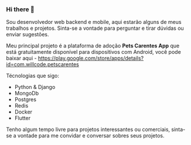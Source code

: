 ### Hi there 👋

Sou desenvolvedor web backend e mobile, aqui estarão alguns de meus trabalhos e projetos. Sinta-se a vontade para perguntar e tirar dúvidas ou enviar sugestões.

Meu principal projeto é a plataforma de adoção **Pets Carentes App** que está gratuitamente disponível para dispositivos com Android, você pode baixar aqui - https://play.google.com/store/apps/details?id=com.willcode.petscarentes

Técnologias que sigo:
* Python & Django
* MongoDb
* Postgres
* Redis
* Docker
* Flutter

Tenho algum tempo livre para projetos interessantes ou comerciais, sinta-se a vontade para me convidar e conversar sobres seus projetos.
